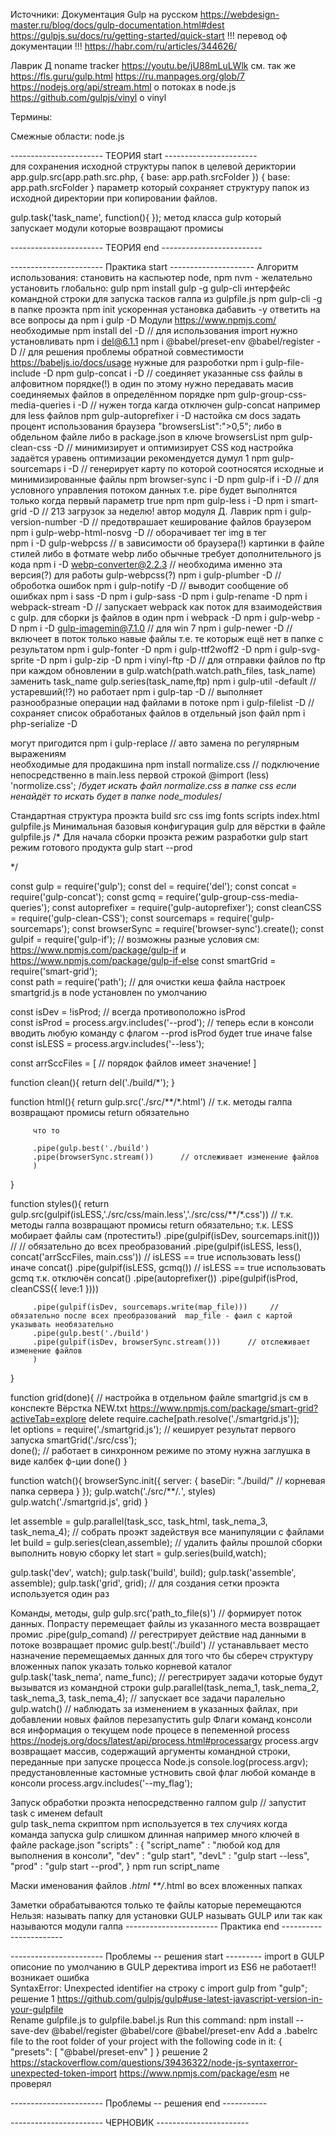 Источники:
   Документация Gulp на русском
      https://webdesign-master.ru/blog/docs/gulp-documentation.html#dest 
      https://gulpjs.su/docs/ru/getting-started/quick-start       !!! перевод оф документации   !!!
      https://habr.com/ru/articles/344626/

   Лаврик Д noname tracker
   https://youtu.be/jU88mLuLWlk    см. так же    https://fls.guru/gulp.html
   https://ru.manpages.org/glob/7
   https://nodejs.org/api/stream.html           о потоках в node.js  
   https://github.com/gulpjs/vinyl              о vinyl
   

Термины:

Смежные области:
   node.js



----------------------- ТЕОРИЯ start -----------------------  
   для сохранения исходной структуры папок в целевой дериктории 
      app.gulp.src(app.path.src.php, { base: app.path.srcFolder })
         { base: app.path.srcFolder } параметр который сохраняет структуру папок из исходной директории при копировании файлов. 


   gulp.task('task_name', function(){ });
      метод класса gulp который запускает модули которые возвращают промисы


----------------------- ТЕОРИЯ end ------------------------- 


----------------------- Практика start ---------------------
Алгоритм использования:
   становить на каспьютер node, npm nvm - желательно
   установить глобально:
      gulp 
         npm install gulp -g
      gulp-cli    интерфейс командной строки для запуска тасков галпа из gulpfile.js
         npm gulp-cli -g
   в папке проэкта 
      npm init 
         ускоренная установка дабавить -y ответить на все вопросы да
      npm i gulp -D
Модули      https://www.npmjs.com/
   необходимые 
      npm install del -D      // для использования import нужно установливать npm i del@6.1.1
      npm i @babel/preset-env @babel/register -D         // для решения проблемы обратной совместимости  https://babeljs.io/docs/usage
   нужные для разроботки
      npm i gulp-file-include -D
      npm gulp-concat  i -D     // соединяет указанные css файлы в алфовитном порядке(!) в один по этому нужно передавать масив соединяемых файлов в определённом порядке
      npm gulp-group-css-media-queries i -D     // нужен тогда кагда отключен gulp-concat например для less файлов 
      npm gulp-autoprefixer i -D
         настойка    см docs
            задать процент использования браузера    "browsersList":">0,5";
               либо в обдельном файле
               либо в package.json в ключе browsersList 
      npm gulp-clean-css -D     // минимизирует и оптимизирует CSS код
         настройка 
            задаётся уравень оптимизации  рекомендуется думул 1
      npm gulp-sourcemaps i -D      // генерирует карту по которой соотносятся исходные и минимизированные файлы
      npm browser-sync i -D
      npm gulp-if i -D     // для условного управления потоком данных т.е. pipe будет выполнятся только когда первый параметр true 
      npm npm gulp-less i -D
      npm i smart-grid -D       // 213 загрузок за неделю!  автор модуля Д. Лаврик
      npm i gulp-version-number -D     // предотврашает кеширование файлов браузером
      npm i gulp-webp-html-nosvg -D    // оборачивает тег img в тег <picture>  
      npm i -D gulp-webpcss    // в зависимости об браузера(!) картинки в файле стилей либо в фотмате webp либо обычные требует дополнительного js кода 
      npm i -D webp-converter@2.2.3    // необходима именно эта версия(?) для работы gulp-webpcss(?)
      npm i gulp-plumber -D    // оброботка ошибок
      npm i gulp-notify -D    // выводит сообщение об ошибках
      npm i sass -D
      npm i gulp-sass -D
      npm i gulp-rename -D
      npm i webpack-stream -D    // запускает webpack как поток для взаимодействия с gulp.  для сборки js файлов в один
      npm i webpack -D 
      npm i gulp-webp -D
      npm i -D gulp-imagemin@7.1.0  // для win 7
      npm i gulp-newer -D     // включеет в поток только навые файлы т.е. те которыж ещё нет в папке с результатом
      npm i gulp-fonter -D
      npm i gulp-ttf2woff2 -D
      npm i gulp-svg-sprite -D
      npm i gulp-zip -D
      npm i vinyl-ftp -D      // для отправки файлов по ftp при каждом обновлении в gulp.watch(path.watch.path_files, task_name) заменить task_name gulp.series(task_name,ftp)
      npm i gulp-util -default   // устаревший(!?) но работает
      npm i gulp-tap -D       // выполняет разнообразные операции над файлами в потоке
      npm i gulp-filelist -D       // сохраняет список обработаных файлов в отдельный json файл 
      npm i php-serialize -D
     


   могут пригодится
      npm i gulp-replace      // авто замена по регулярным выражениям   
   необходимые для продакшина
      npm install normalize.css     // подключение непосредственно в main.less первой строкой   @import (less) 'normolize.css'; /*будет искать файл normalize.css в папке css если ненайдёт то искать будет в папке node_modules*/
   
Стандартная структура проэкта
   build
   src
      css
      img
      fonts
      scripts
      index.html
   gulpfile.js
Минимальная базовыя конфигурация gulp для вёрстки   в файле gulpfile.js
   /*
      Для начала сборки проэкта
         режим разработки  gulp start
         режим готового продукта  gulp start --prod
   
   */
   
   const gulp = require('gulp');
   const del = require('del');
   const concat = require('gulp-concat');
   const gcmq = require('gulp-group-css-media-queries');
   const autoprefixer = require('gulp-autoprefixer');
   const cleanCSS = require('gulp-clean-CSS');
   const sourcemaps = require('gulp-sourcemaps');
   const browserSync = require('browser-sync').create();
   const gulpif = require('gulp-if');     // возможны разные условия см: https://www.npmjs.com/package/gulp-if    и  https://www.npmjs.com/package/gulp-if-else
   const smartGrid = require('smart-grid');   
   const path = require('path');    // для очистки кеша файла настроек smartgrid.js    в node установлен по умолчанию

   const isDev = !isProd;     // всегда противоположно isProd   
   const isProd = process.argv.includes('--prod');    // теперь если в консоли вводить любую команду с флагом --prod isProd будет true иначе false   
   const isLESS = process.argv.includes('--less');  

   const arrSccFiles = [
      // порядок файлов имеет значение!
   ]

   function clean(){
      return del('./build/*');
   }

   function html(){
      return gulp.src('./src/**/*.html')     // т.к. методы галпа возвращают промисы return обязательно

         что то 

         .pipe(gulp.best('./build')
         .pipe(browserSync.stream())      // отслеживает изменение файлов
         )
   }

   function styles(){
      return gulp.src(gulpif(isLESS,'./src/css/main.less','./src/css/**/*.css'))     // т.к. методы галпа возвращают промисы return обязательно;  т.к. LESS мобирает файлы сам (протестить!)
         .pipe(gulpif(isDev, sourcemaps.init()))      // // обязательно до всех преобразований
         .pipe(gulpif(isLESS, less(), concat('arrSccFiles, main.css'))         // isLESS == true использовать less() иначе concat()
         .pipe(gulpif(isLESS, gcmq())         // isLESS == true использовать gcmq т.к. отключён concat()
         .pipe(autoprefixer())
         .pipe(gulpif(isProd, cleanCSS({ leve:1 })))


         .pipe(gulpif(isDev, sourcemaps.write(map_file)))     // обязательно после всех преобразований  map_file - фаил с картой указывать необязательно
         .pipe(gulp.best('./build')
         .pipe(gulpif(isDev, browserSync.stream()))      // отслеживает изменение файлов
         )
   }

   function grid(done){    // настройка в отдельном файле smartgrid.js  см в конспекте Вёрстка NEW.txt    https://www.npmjs.com/package/smart-grid?activeTab=explore
      delete require.cache[path.resolve('./smartgrid.js')];    
      let options = require('./smartgrid.js');     // кеширует результат первого запуска
      smartGrid('./src/css');    
      done();        // работает в синхронном режиме по этому нужна заглушка в виде калбек ф-ции done()
   }

   function watch(){
      browserSync.init({
        server: {
                  baseDir: "./build/"     // корневая папка сервера
            }
         });
      gulp.watch('./src/**/*.*', styles)
      gulp.watch('./smartgrid.js', grid)
   }

   let assemble = gulp.parallel(task_scc, task_html, task_nema_3, task_nema_4);      // собрать проэкт задействуя все манипуляции с файлами
   let build = gulp.series(clean,assemble);     // удалить файлы прошлой сборки выполнить новую сборку
   let start = gulp.series(build,watch); 

   gulp.task('dev', watch);
   gulp.task('build', build);
   gulp.task('assemble', assemble);
   gulp.task('grid', grid);      // для создания сетки проэкта используется один раз

Команды, методы, gulp 
   gulp.src('path_to_file(s)')      // формирует поток данных. Попрасту перемещает файлы из указанного места   возвращает промис
   .pipe(gulp_comand)     // регестрирует действие над данными в потоке    возвращает промис
   gulp.best('./build')    // устанавльвает место назначение перемещаемых данных для того что бы сбереч структуру вложенных папок указать только корневой каталог
   gulp.task('task_nema', name_func);      // регестрирует задачи которые будут вызыватся из командной строки
   gulp.parallel(task_nema_1, task_nema_2, task_nema_3, task_nema_4);      // запускает все задачи паралельно
    gulp.watch()    // наблюдать за изменением в указанных файлах, при добавлении новых файлов перезапустить gulp 
Флаги команд консоли
   вся информация о текущем node процесе в пепеменной process        https://nodejs.org/docs/latest/api/process.html#processargv
      process.argv возвращает массив, содержащий аргументы командной строки, переданные при запуске процесса Node.js
         console.log(process.argv);
   предустановленные 
   кастомные
      устновить свой флаг любой команде в консоли     process.argv.includes('--my_flag');

Запуск обработки проэкта
   непосредственно галпом
      gulp           // запустит task с именем default  
      gulp task_nema 
   скриптом npm   используется в тех случиях когда команда запуска gulp слишком длинная например много ключей
      в файле package.json
         "scripts" : {
            "script_name" : "любой код для выполнения в консоли",
            "dev" : "gulp start", 
            "devL" : "gulp start --less", 
            "prod" : "gulp start --prod",
         }
         npm run script_name

Маски именования файлов
   *.html
   **/*.html   во всех вложенных папках

Заметки
   обрабатываются только те файлы каторые перемещаются
Нельзя:
   называть папку для установки GULP называть GULP или так как называются модули галпа
----------------------- Практика end -----------------------



----------------------- Проблемы -- решения start ---------
import в GULP 
   описоние
      по умолчанию в GULP деректива import из ES6 не работает!!
      возникает ошибка  
         SyntaxError: Unexpected identifier  на строку с import gulp from "gulp";
   решение 1    https://github.com/gulpjs/gulp#use-latest-javascript-version-in-your-gulpfile     
      Rename gulpfile.js to gulpfile.babel.js
      Run this command:
         npm install --save-dev @babel/register @babel/core @babel/preset-env
      Add a .babelrc file to the root folder of your project with the following code in it:
         {
         "presets": [
            "@babel/preset-env"
         ]
         }
   решение 2   https://stackoverflow.com/questions/39436322/node-js-syntaxerror-unexpected-token-import     https://www.npmjs.com/package/esm
      не проверял 


----------------------- Проблемы -- решения end -----------








----------------------- ЧЕРНОВИК -----------------------








